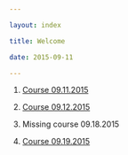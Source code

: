 ```yaml
---

layout: index

title: Welcome

date: 2015-09-11

---
```



1. [Course 09.11.2015]({{site.baseurl}}/sustainable_design/09112015.html)

2. [Course 09.12.2015]({{site.baseurl}}/sustainable_design/09122015.html)

3. Missing course 09.18.2015

4. [Course 09.19.2015]({{site.baseurl}}/sustainable_design/09192015.html)

